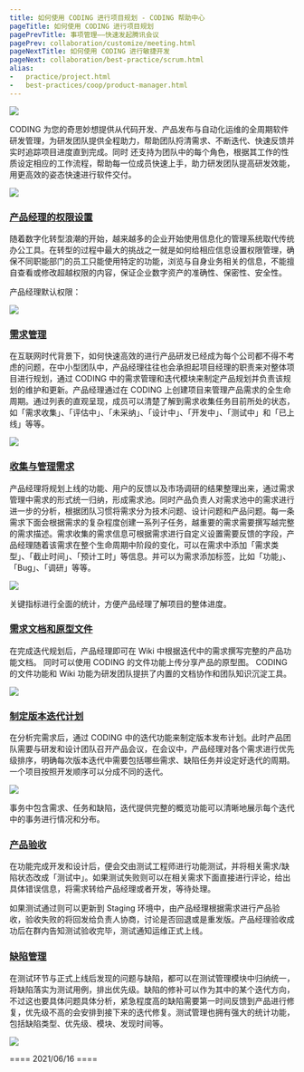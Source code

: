 ```yaml
---
title: 如何使用 CODING 进行项目规划 - CODING 帮助中心
pageTitle: 如何使用 CODING 进行项目规划
pagePrevTitle: 事项管理——快速发起腾讯会议
pagePrev: collaboration/customize/meeting.html
pageNextTitle: 如何使用 CODING 进行敏捷开发
pageNext: collaboration/best-practice/scrum.html
alias: 
-   practice/project.html
-   best-practices/coop/product-manager.html
---
```

 
![](https://help-assets.codehub.cn/enterprise/20210616114518.png)

CODING 为您的奇思妙想提供从代码开发、产品发布与自动化运维的全周期软件研发管理，为研发团队提供全程助力，帮助团队捋清需求、不断迭代、快速反馈并实时追踪项目进度直到完成。同时 还支持为团队中的每个角色，根据其工作的性质设定相应的工作流程，帮助每一位成员快速上手，助力研发团队提高研发效能，用更高效的姿态快速进行软件交付。

![](https://help-assets.codehub.cn/enterprise/20210616114541.png)

### [产品经理的权限设置](#permission-setting)

随着数字化转型浪潮的开始，越来越多的企业开始使用信息化的管理系统取代传统办公工具。在转型的过程中最大的挑战之一就是如何给相应信息设置权限管理，确保不同职能部门的员工只能使用特定的功能，浏览与自身业务相关的信息，不能擅自查看或修改超越权限的内容，保证企业数字资产的准确性、保密性、安全性。

产品经理默认权限：

![](https://help-assets.codehub.cn/enterprise/20210616114453.png)

### [需求管理](#demand-management)

在互联网时代背景下，如何快速高效的进行产品研发已经成为每个公司都不得不考虑的问题，在中小型团队中，产品经理往往也会承担起项目经理的职责来对整体项目进行规划，通过 CODING 中的需求管理和迭代模块来制定产品规划并负责该规划的维护和更新。产品经理通过在 CODING 上创建项目来管理产品需求的全生命周期。通过列表的直观呈现，成员可以清楚了解到需求收集任务目前所处的状态，如「需求收集」、「评估中」、「未采纳」、「设计中」、「开发中」、「测试中」和「已上线」等等。

![](https://help-assets.codehub.cn/enterprise/20210616142658.png)

### [收集与管理需求](#manage-demand)

产品经理将规划上线的功能、用户的反馈以及市场调研的结果整理出来，通过需求管理中需求的形式统一归纳，形成需求池。同时产品负责人对需求池中的需求进行进一步的分析，根据团队习惯将需求分为技术问题、设计问题和产品问题。每一条需求下面会根据需求的复杂程度创建一系列子任务，越重要的需求需要撰写越完整的需求描述。需求收集的需求信息可根据需求进行自定义设置需要反馈的字段，产品经理随着该需求在整个生命周期中阶段的变化，可以在需求中添加「需求类型」、「截止时间」、「预计工时」等信息。并可以为需求添加标签，比如「功能」、「Bug」、「调研」等等。

![](https://help-assets.codehub.cn/enterprise/20210616142712.png)

关键指标进行全面的统计，方便产品经理了解项目的整体进度。

### [需求文档和原型文件](#doc-file)

在完成迭代规划后，产品经理即可在 Wiki 中根据迭代中的需求撰写完整的产品功能文档。 同时可以使用 CODING 的文件功能上传分享产品的原型图。 CODING 的文件功能和 Wiki 功能为研发团队提拱了内置的文档协作和团队知识沉淀工具。

![](https://help-assets.codehub.cn/enterprise/20210616142728.png)

### [制定版本迭代计划](#iteration-plan)

在分析完需求后，通过 CODING 中的迭代功能来制定版本发布计划。此时产品团队需要与研发和设计团队召开产品会议，在会议中，产品经理对各个需求进行优先级排序，明确每次版本迭代中需要包括哪些需求、缺陷任务并设定好迭代的周期。一个项目按照开发顺序可以分成不同的迭代。

![](https://help-assets.codehub.cn/enterprise/20210616142747.png)

事务中包含需求、任务和缺陷，迭代提供完整的概览功能可以清晰地展示每个迭代中的事务进行情况和分布。

### [产品验收](#acceptance)

在功能完成开发和设计后，便会交由测试工程师进行功能测试，并将相关需求/缺陷状态改成「测试中」。如果测试失败则可以在相关需求下面直接进行评论，给出具体错误信息，将需求转给产品经理或者开发，等待处理。

如果测试通过则可以更新到 Staging 环境中，由产品经理根据需求进行产品验收，验收失败的将回发给负责人协商，讨论是否回退或是重发版。产品经理验收成功后在群内告知测试验收完毕，测试通知运维正式上线。

### [缺陷管理](#testing-case)

在测试环节与正式上线后发现的问题与缺陷，都可以在测试管理模块中归纳统一，将缺陷落实为测试用例，排出优先级。缺陷的修补可以作为其中的某个迭代方向，不过这也要具体问题具体分析，紧急程度高的缺陷需要第一时间反馈到产品进行修复，优先级不高的会安排到接下来的迭代修复。测试管理也拥有强大的统计功能，包括缺陷类型、优先级、模块、发现时间等。

![](https://help-assets.codehub.cn/enterprise/20210616141636.png)

==== 2021/06/16 ====
